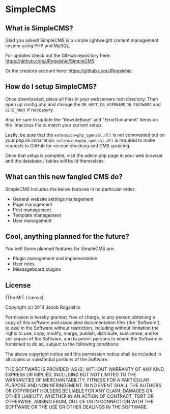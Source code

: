 SimpleCMS
=========

What is SimpleCMS?
--------------
Glad you asked! SimpleCMS is a simple lightweight content management system using PHP and MySQL.

For updates check out the GitHub repository here:
https://github.com/JRogaishio/SimpleCMS

Or the creators account here:
https://github.com/JRogaishio

How do I setup SimpleCMS?
--------------
Once downloaded, place all files in your webservers root directory.
Then open up config.php and change the <code>DB_HOST</code>, <code>DB_USERNAME</code>,<code>DB_PASSWORD</code> and <code>SITE_ROOT</code> if necessary.

Also be sure to update the "RewriteBase" and "ErrorDocument" items on the .htaccess file to match your current setup.

Lastly, be sure that the <code>extension=php_openssl.dll</code> is not commented out on your php.ini installation.
<code>extension=php_openssl.dll</code> is required to make requests to GitHub for version checking and CMS updating.

Once that setup is complete, visit the admin.php page in your web browser and the database / tables will build themselves.


What can this new fangled CMS do?
--------------
SimpleCMS Includes the below features in no particular order:
- General website settings management
- Page management
-	Post management
-	Template management
-	User management

Cool, anything planned for the future?
--------------
You bet! Some planned features for SimpleCMS are:
- Plugin management and implementation
- User roles
- Messageboard plugins

License
--------------
(The MIT License)

Copyright (c) 2014 Jacob Rogaishio

Permission is hereby granted, free of charge, to any person obtaining a copy of this software and associated documentation files (the 'Software'), to deal in the Software without restriction, including without limitation the rights to use, copy, modify, merge, publish, distribute, sublicense, and/or sell copies of the Software, and to permit persons to whom the Software is furnished to do so, subject to the following conditions:

The above copyright notice and this permission notice shall be included in all copies or substantial portions of the Software.

THE SOFTWARE IS PROVIDED 'AS IS', WITHOUT WARRANTY OF ANY KIND, EXPRESS OR IMPLIED, INCLUDING BUT NOT LIMITED TO THE WARRANTIES OF MERCHANTABILITY, FITNESS FOR A PARTICULAR PURPOSE AND NONINFRINGEMENT. IN NO EVENT SHALL THE AUTHORS OR COPYRIGHT HOLDERS BE LIABLE FOR ANY CLAIM, DAMAGES OR OTHER LIABILITY, WHETHER IN AN ACTION OF CONTRACT, TORT OR OTHERWISE, ARISING FROM, OUT OF OR IN CONNECTION WITH THE SOFTWARE OR THE USE OR OTHER DEALINGS IN THE SOFTWARE.

